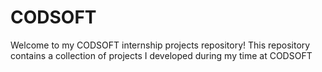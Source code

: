 # CODSOFT
Welcome to my CODSOFT internship projects repository! This repository contains a collection of projects I developed during my time at CODSOFT

